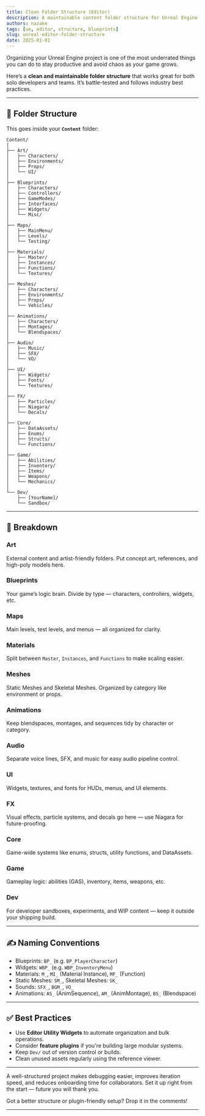 ```yaml
---
title: Clean Folder Structure (Editor)
description: A maintainable content folder structure for Unreal Engine projects that scales with solo and team development.
authors: nazake
tags: [ue, editor, structure, blueprints]
slug: unreal-editor-folder-structure
date: 2025-01-01
---
```


Organizing your Unreal Engine project is one of the most underrated things you can do to stay productive and avoid chaos as your game grows.

<!-- truncate -->

Here’s a **clean and maintainable folder structure** that works great for both solo developers and teams. It’s battle-tested and follows industry best practices.

---

## 📁 Folder Structure

This goes inside your **`Content`** folder:

```plaintext
Content/
│
├── Art/
│   ├── Characters/
│   ├── Environments/
│   ├── Props/
│   └── UI/
│
├── Blueprints/
│   ├── Characters/
│   ├── Controllers/
│   ├── GameModes/
│   ├── Interfaces/
│   ├── Widgets/
│   └── Misc/
│
├── Maps/
│   ├── MainMenu/
│   ├── Levels/
│   └── Testing/
│
├── Materials/
│   ├── Master/
│   ├── Instances/
│   ├── Functions/
│   └── Textures/
│
├── Meshes/
│   ├── Characters/
│   ├── Environments/
│   ├── Props/
│   └── Vehicles/
│
├── Animations/
│   ├── Characters/
│   ├── Montages/
│   └── Blendspaces/
│
├── Audio/
│   ├── Music/
│   ├── SFX/
│   └── VO/
│
├── UI/
│   ├── Widgets/
│   ├── Fonts/
│   └── Textures/
│
├── FX/
│   ├── Particles/
│   ├── Niagara/
│   └── Decals/
│
├── Core/
│   ├── DataAssets/
│   ├── Enums/
│   ├── Structs/
│   └── Functions/
│
├── Game/
│   ├── Abilities/
│   ├── Inventory/
│   ├── Items/
│   ├── Weapons/
│   └── Mechanics/
│
└── Dev/
    ├── [YourName]/
    └── Sandbox/
```

---

## 🧠 Breakdown

### Art
External content and artist-friendly folders. Put concept art, references, and high-poly models here.

### Blueprints
Your game’s logic brain. Divide by type — characters, controllers, widgets, etc.

### Maps
Main levels, test levels, and menus — all organized for clarity.

### Materials
Split between `Master`, `Instances`, and `Functions` to make scaling easier.

### Meshes
Static Meshes and Skeletal Meshes. Organized by category like environment or props.

### Animations
Keep blendspaces, montages, and sequences tidy by character or category.

### Audio
Separate voice lines, SFX, and music for easy audio pipeline control.

### UI
Widgets, textures, and fonts for HUDs, menus, and UI elements.

### FX
Visual effects, particle systems, and decals go here — use Niagara for future-proofing.

### Core
Game-wide systems like enums, structs, utility functions, and DataAssets.

### Game
Gameplay logic: abilities (GAS), inventory, items, weapons, etc.

### Dev
For developer sandboxes, experiments, and WIP content — keep it outside your shipping build.

---

## ✍️ Naming Conventions

- Blueprints: `BP_` (e.g. `BP_PlayerCharacter`)
- Widgets: `WBP_` (e.g. `WBP_InventoryMenu`)
- Materials: `M_`, `MI_` (Material Instance), `MF_` (Function)
- Static Meshes: `SM_`, Skeletal Meshes: `SK_`
- Sounds: `SFX_`, `BGM_`, `VO_`
- Animations: `AS_` (AnimSequence), `AM_` (AnimMontage), `BS_` (Blendspace)

---

## ✅ Best Practices

- Use **Editor Utility Widgets** to automate organization and bulk operations.
- Consider **feature plugins** if you're building large modular systems.
- Keep `Dev/` out of version control or builds.
- Clean unused assets regularly using the reference viewer.

---

A well-structured project makes debugging easier, improves iteration speed, and reduces onboarding time for collaborators. Set it up right from the start — future you will thank you.

Got a better structure or plugin-friendly setup? Drop it in the comments!

---